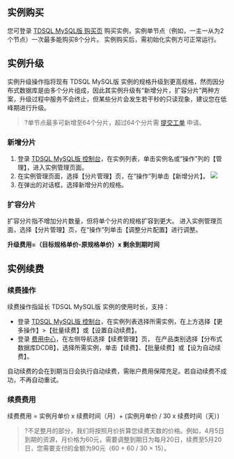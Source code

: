 ## 实例购买
您可登录 [TDSQL MySQL版 购买页](https://console.cloud.tencent.com/dcdb/buy) 购买实例，实例单节点（例如，一主一从为2个节点）一次最多能购买8个分片。
实例购买后，需初始化实例方可正常运行。


## 实例升级
实例升级操作指将现有 TDSQL MySQL版 实例的规格升级到更高规格，然而因分布式数据库是由多个分片组成，因此其实例升级有“新增分片，扩容分片”两种方案，升级过程中服务不会终止，但某些分片会发生若干秒的只读现象，建议您在低峰期进行升级。
>?单节点最多可新增至64个分片，超过64个分片需 [提交工单](https://console.cloud.tencent.com/workorder/category) 申请。
>
### 新增分片
1. 登录 [TDSQL MySQL版 控制台](https://console.cloud.tencent.com/dcdb/instance/index)，在实例列表，单击实例名或“操作”列的【管理】，进入实例管理页面。
2. 在实例管理页面，选择【分片管理】页，在“操作”列单击【新增分片】。
![](https://main.qcloudimg.com/raw/a7374f42efa6198b020b8dee64a00eb9.png)
3. 在弹出的对话框，选择新增分片的规格。

### 扩容分片
扩容分片指不增加分片数量，但将单个分片的规格扩容到更大。
进入实例管理页面，选择【分片管理】页，在“操作”列单击【调整分片配置】进行调整。

**升级费用=（目标规格单价-原规格单价）x 剩余到期时间**

## 实例续费

### 续费操作
续费操作指延长 TDSQL MySQL版 实例的使用时长，支持：
- 登录 [TDSQL MySQL版 控制台](https://console.cloud.tencent.com/dcdb)，在实例列表选择所需实例，在上方选择【更多操作】>【批量续费】或【设置自动续费】。
- 登录 [费用中心](https://console.cloud.tencent.com/account/renewal)，在左侧导航选择【续费管理】页， 在产品类别选择【分布式数据库DCDB】，选择所需实例，单击【续费】、【批量续费】或【设为自动续费】。

自动续费的会在到期当日会执行自动续费，需账户费用保障充足。若自动续费不成功，不再自动重试。

### 续费费用
续费费用 = 实例月单价 x 续费时间（月）+ (实例月单价 / 30 x 续费时间（天）)

>?不足整月的部分，我们将按照月价折算您续费天数的价格。例如，4月5日到期的资源，月价格为60元，需要调整到期日为每月20日，续费至5月20日，您需要支付的金额为90元（60 + 60 / 30 × 15）。
